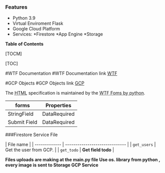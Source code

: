 ### Features

- Python 3.9
- Virtual Enviroment Flask 
- Google Cloud Platform 
- Services:
*Firestore
*App Engine
*Storage


**Table of Contents**

[TOCM]

[TOC]

#WTF Documentation
#WTF Documentation link [WTF](https://wtforms.readthedocs.io/en/2.3.x/ "WTF Dcoumentation link")

#GCP Objects
#GCP Objects link [GCP](https://cloud.google.com/storage/docs/uploading-objects?hl=es#storage-upload-object-code-sample "Objects Link")

The <abbr title="Hyper Text Markup Language">HTML</abbr> specification is maintained by the <abbr title="WTF Forms">WTF Foms by python</abbr>.



forms  | Properties
------------- | -------------
StringField  | DataRequired
Submit Field | DataRequired

###Firestore Service File

| File name              |
| ------------- | ------------------------------ |
| `get_users`      | Get the user from GCP.       |
| `get_todo`   | **Get field todo**     |


**Files uploads are making at the main.py file 
Use os. library from python , every image is sent to Storage GCP Service**